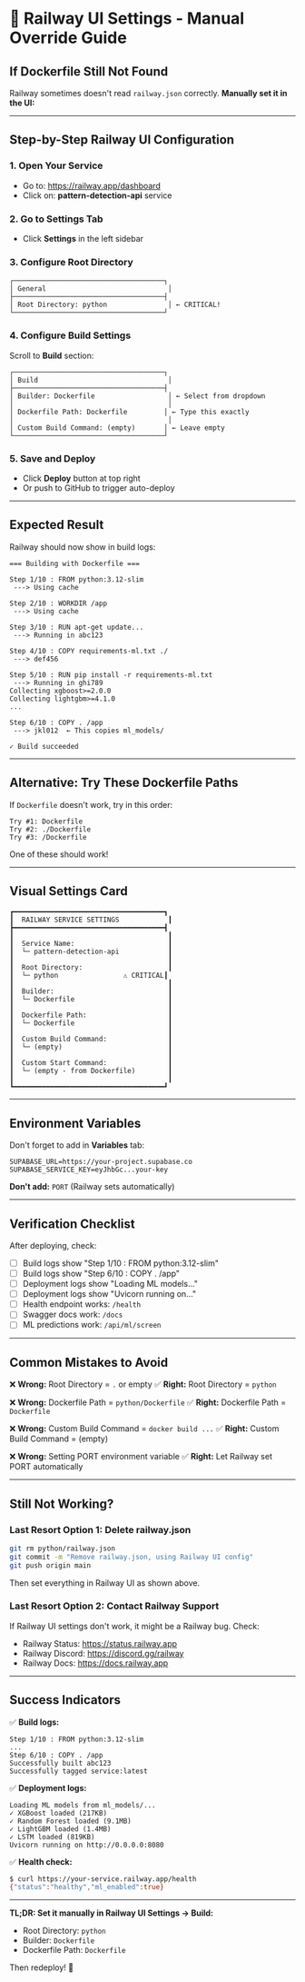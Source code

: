 # 🎯 Railway UI Settings - Manual Override Guide

## If Dockerfile Still Not Found

Railway sometimes doesn't read `railway.json` correctly. **Manually set it in the UI:**

---

## Step-by-Step Railway UI Configuration

### 1. Open Your Service
- Go to: https://railway.app/dashboard
- Click on: **pattern-detection-api** service

### 2. Go to Settings Tab
- Click **Settings** in the left sidebar

### 3. Configure Root Directory
```
┌─────────────────────────────────────┐
│ General                              │
├─────────────────────────────────────┤
│ Root Directory: python               │ ← CRITICAL!
└─────────────────────────────────────┘
```

### 4. Configure Build Settings
Scroll to **Build** section:

```
┌─────────────────────────────────────┐
│ Build                                │
├─────────────────────────────────────┤
│ Builder: Dockerfile                  │ ← Select from dropdown
│                                      │
│ Dockerfile Path: Dockerfile         │ ← Type this exactly
│                                      │
│ Custom Build Command: (empty)       │ ← Leave empty
└─────────────────────────────────────┘
```

### 5. Save and Deploy
- Click **Deploy** button at top right
- Or push to GitHub to trigger auto-deploy

---

## Expected Result

Railway should now show in build logs:

```
=== Building with Dockerfile ===

Step 1/10 : FROM python:3.12-slim
 ---> Using cache
 
Step 2/10 : WORKDIR /app
 ---> Using cache
 
Step 3/10 : RUN apt-get update...
 ---> Running in abc123
 
Step 4/10 : COPY requirements-ml.txt ./
 ---> def456
 
Step 5/10 : RUN pip install -r requirements-ml.txt
 ---> Running in ghi789
Collecting xgboost>=2.0.0
Collecting lightgbm>=4.1.0
...
 
Step 6/10 : COPY . /app
 ---> jkl012  ← This copies ml_models/
 
✓ Build succeeded
```

---

## Alternative: Try These Dockerfile Paths

If `Dockerfile` doesn't work, try in this order:

```
Try #1: Dockerfile
Try #2: ./Dockerfile
Try #3: /Dockerfile
```

One of these should work!

---

## Visual Settings Card

```
┏━━━━━━━━━━━━━━━━━━━━━━━━━━━━━━━━━━━━━┓
┃  RAILWAY SERVICE SETTINGS            ┃
┣━━━━━━━━━━━━━━━━━━━━━━━━━━━━━━━━━━━━━┫
┃                                      ┃
┃  Service Name:                       ┃
┃  └─ pattern-detection-api            ┃
┃                                      ┃
┃  Root Directory:                     ┃
┃  └─ python                ⚠️ CRITICAL┃
┃                                      ┃
┃  Builder:                            ┃
┃  └─ Dockerfile                       ┃
┃                                      ┃
┃  Dockerfile Path:                    ┃
┃  └─ Dockerfile                       ┃
┃                                      ┃
┃  Custom Build Command:               ┃
┃  └─ (empty)                          ┃
┃                                      ┃
┃  Custom Start Command:               ┃
┃  └─ (empty - from Dockerfile)        ┃
┃                                      ┃
┗━━━━━━━━━━━━━━━━━━━━━━━━━━━━━━━━━━━━━┛
```

---

## Environment Variables

Don't forget to add in **Variables** tab:

```
SUPABASE_URL=https://your-project.supabase.co
SUPABASE_SERVICE_KEY=eyJhbGc...your-key
```

**Don't add:** `PORT` (Railway sets automatically)

---

## Verification Checklist

After deploying, check:

- [ ] Build logs show "Step 1/10 : FROM python:3.12-slim"
- [ ] Build logs show "Step 6/10 : COPY . /app"
- [ ] Deployment logs show "Loading ML models..."
- [ ] Deployment logs show "Uvicorn running on..."
- [ ] Health endpoint works: `/health`
- [ ] Swagger docs work: `/docs`
- [ ] ML predictions work: `/api/ml/screen`

---

## Common Mistakes to Avoid

❌ **Wrong:** Root Directory = `.` or empty
✅ **Right:** Root Directory = `python`

❌ **Wrong:** Dockerfile Path = `python/Dockerfile`
✅ **Right:** Dockerfile Path = `Dockerfile`

❌ **Wrong:** Custom Build Command = `docker build ...`
✅ **Right:** Custom Build Command = (empty)

❌ **Wrong:** Setting PORT environment variable
✅ **Right:** Let Railway set PORT automatically

---

## Still Not Working?

### Last Resort Option 1: Delete railway.json

```bash
git rm python/railway.json
git commit -m "Remove railway.json, using Railway UI config"
git push origin main
```

Then set everything in Railway UI as shown above.

### Last Resort Option 2: Contact Railway Support

If Railway UI settings don't work, it might be a Railway bug. Check:
- Railway Status: https://status.railway.app
- Railway Discord: https://discord.gg/railway
- Railway Docs: https://docs.railway.app

---

## Success Indicators

✅ **Build logs:**
```
Step 1/10 : FROM python:3.12-slim
...
Step 6/10 : COPY . /app
Successfully built abc123
Successfully tagged service:latest
```

✅ **Deployment logs:**
```
Loading ML models from ml_models/...
✓ XGBoost loaded (217KB)
✓ Random Forest loaded (9.1MB)
✓ LightGBM loaded (1.4MB)
✓ LSTM loaded (819KB)
Uvicorn running on http://0.0.0.0:8080
```

✅ **Health check:**
```bash
$ curl https://your-service.railway.app/health
{"status":"healthy","ml_enabled":true}
```

---

**TL;DR: Set it manually in Railway UI Settings → Build:**
- Root Directory: `python`
- Builder: `Dockerfile`
- Dockerfile Path: `Dockerfile`

Then redeploy! 🚀

